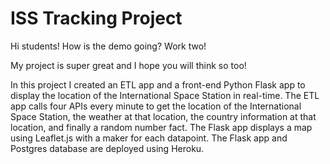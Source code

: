 # ISS Tracking Project

Hi students! How is the demo going? Work two!

My project is super great and I hope you will think so too!

In this project I created an ETL app and a front-end Python Flask app to display the location of the International Space Station in real-time. The ETL app calls four APIs every minute to get the location of the International Space Station, the weather at that location, the country information at that location, and finally a random number fact. The Flask app displays a map using Leaflet.js with a maker for each datapoint. The Flask app and Postgres database are deployed using Heroku.

